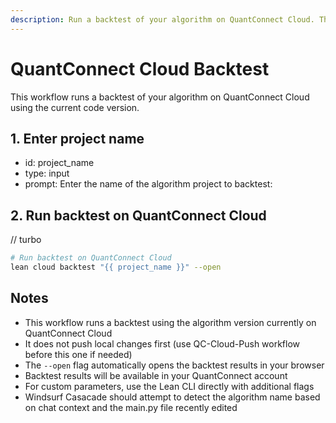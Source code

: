 ```yaml
---
description: Run a backtest of your algorithm on QuantConnect Cloud. This workflow executes a backtest using your algorithm's current code.
---
```


# QuantConnect Cloud Backtest

This workflow runs a backtest of your algorithm on QuantConnect Cloud using the current code version.

## 1. Enter project name
- id: project_name
- type: input
- prompt: Enter the name of the algorithm project to backtest:

## 2. Run backtest on QuantConnect Cloud
// turbo
```bash
# Run backtest on QuantConnect Cloud
lean cloud backtest "{{ project_name }}" --open
```

## Notes
- This workflow runs a backtest using the algorithm version currently on QuantConnect Cloud
- It does not push local changes first (use QC-Cloud-Push workflow before this one if needed)
- The `--open` flag automatically opens the backtest results in your browser
- Backtest results will be available in your QuantConnect account
- For custom parameters, use the Lean CLI directly with additional flags
- Windsurf Casacade should attempt to detect the algorithm name based on chat context and the main.py file recently edited
